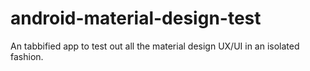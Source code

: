# android-material-design-test

An tabbified app to test out all the material design UX/UI in an isolated fashion.

